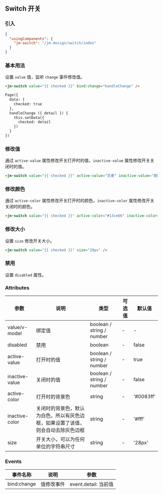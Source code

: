 ## Switch 开关

### 引入

```json
{
  "usingComponents": {
    "jm-switch": "/jm-design/switch/index"
  }
}
```

### 基本用法

设置 `value` 值，监听 `change` 事件修改值。

```html
<jm-switch value="{{ checked }}" bind:change="handleChange" />

Page({
  data: {
    checked: true
  },
  handleChange ({ detail }) {
    this.setData({
      checked: detail
    })
  }
})
```

### 修改值

通过 `active-value` 属性修改开关打开时的值，`inactive-value` 属性修改开关关闭时的值。

```html
<jm-switch value="{{ checked }}" active-value="京麦" inactive-value="商家后台" />
```

### 修改颜色

通过 `active-color` 属性修改开关打开时的颜色，`inactive-color` 属性修改开关关闭时的颜色。

```html
<jm-switch value="{{ checked }}" active-color="#13ce66" inactive-color="#f00" />
```

### 修改大小

设置 `size` 修改开关大小。

```html
<jm-switch value="{{ checked }}" size="20px" />
```

### 禁用

设置 `disabled` 属性。

### Attributes

| 参数      | 说明                                 | 类型      | 可选值       | 默认值   |
|---------- |------------------------------------ |---------- |------------- |-------- |
| value/v-model   |	绑定值 |	boolean / string / number | - |	-  |
| disabled | 禁用 | boolean | - | false |
| active-value | 打开时的值 | boolean / string / number | - | true |
| inactive-value | 关闭时的值 | boolean / string / number | - | false |
| active-color | 打开时的背景色 | string | - | '#0083ff' |
| inactive-color | 关闭时的背景色，默认为白色，所以有灰色边框，如果设置了该值，则会自动去除灰色边框 | string | - | '#fff' |
| size | 开关大小，可以为任何单位的字符串尺寸 | string | - | '28px' |

### Events

| 事件名称      | 说明                                 | 参数     |
|------------- |------------------------------------ |--------- |
| bind:change | 值修改事件 | event.detail: 当前值 |
